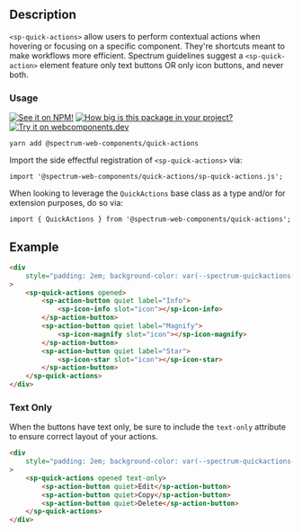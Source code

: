 ## Description

`<sp-quick-actions>` allow users to perform contextual actions when hovering or focusing on a specific component. They're shortcuts meant to make workflows more efficient. Spectrum guidelines suggest a `<sp-quick-action>` element feature only text buttons OR only icon buttons, and never both.

### Usage

[![See it on NPM!](https://img.shields.io/npm/v/@spectrum-web-components/quick-actions?style=for-the-badge)](https://www.npmjs.com/package/@spectrum-web-components/quick-actions)
[![How big is this package in your project?](https://img.shields.io/bundlephobia/minzip/@spectrum-web-components/quick-actions?style=for-the-badge)](https://bundlephobia.com/result?p=@spectrum-web-components/quick-actions)
[![Try it on webcomponents.dev](https://img.shields.io/badge/Try%20it%20on-webcomponents.dev-green?style=for-the-badge)](https://webcomponents.dev/edit/collection/fO75441E1Q5ZlI0e9pgq/pDSD7CSeA3B5hTdX8cvB/src/index.ts)

```
yarn add @spectrum-web-components/quick-actions
```

Import the side effectful registration of `<sp-quick-actions>` via:

```
import '@spectrum-web-components/quick-actions/sp-quick-actions.js';
```

When looking to leverage the `QuickActions` base class as a type and/or for extension purposes, do so via:

```
import { QuickActions } from '@spectrum-web-components/quick-actions';
```

## Example

```html
<div
    style="padding: 2em; background-color: var(--spectrum-quickactions-overlay-color, var(--spectrum-alias-background-color-quickactions-overlay));"
>
    <sp-quick-actions opened>
        <sp-action-button quiet label="Info">
            <sp-icon-info slot="icon"></sp-icon-info>
        </sp-action-button>
        <sp-action-button quiet label="Magnify">
            <sp-icon-magnify slot="icon"></sp-icon-magnify>
        </sp-action-button>
        <sp-action-button quiet label="Star">
            <sp-icon-star slot="icon"></sp-icon-star>
        </sp-action-button>
    </sp-quick-actions>
</div>
```

### Text Only

When the buttons have text only, be sure to include the `text-only` attribute to ensure correct layout of your actions.

```html
<div
    style="padding: 2em; background-color: var(--spectrum-quickactions-overlay-color, var(--spectrum-alias-background-color-quickactions-overlay));"
>
    <sp-quick-actions opened text-only>
        <sp-action-button quiet>Edit</sp-action-button>
        <sp-action-button quiet>Copy</sp-action-button>
        <sp-action-button quiet>Delete</sp-action-button>
    </sp-quick-actions>
</div>
```
